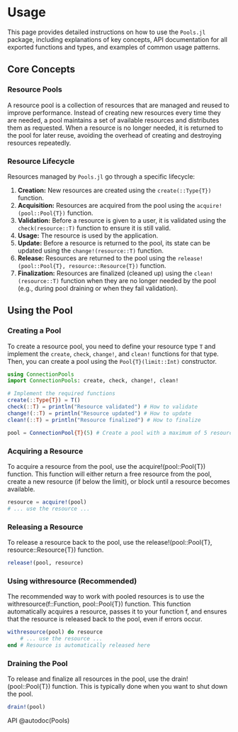 # Usage

This page provides detailed instructions on how to use the `Pools.jl` package, including explanations of key concepts, API documentation for all exported functions and types, and examples of common usage patterns.

## Core Concepts

### Resource Pools

A resource pool is a collection of resources that are managed and reused to improve performance.  Instead of creating new resources every time they are needed, a pool maintains a set of available resources and distributes them as requested.  When a resource is no longer needed, it is returned to the pool for later reuse, avoiding the overhead of creating and destroying resources repeatedly.

### Resource Lifecycle

Resources managed by `Pools.jl` go through a specific lifecycle:

1.  **Creation:** New resources are created using the `create(::Type{T})` function.
2.  **Acquisition:** Resources are acquired from the pool using the `acquire!(pool::Pool{T})` function.
3.  **Validation:** Before a resource is given to a user, it is validated using the `check(resource::T)` function to ensure it is still valid.
4.  **Usage:** The resource is used by the application.
5.  **Update:** Before a resource is returned to the pool, its state can be updated using the `change!(resource::T)` function.
6.  **Release:** Resources are returned to the pool using the `release!(pool::Pool{T}, resource::Resource{T})` function.
7.  **Finalization:** Resources are finalized (cleaned up) using the `clean!(resource::T)` function when they are no longer needed by the pool (e.g., during pool draining or when they fail validation).

## Using the Pool

### Creating a Pool

To create a resource pool, you need to define your resource type `T` and implement the `create`, `check`, `change!`, and `clean!` functions for that type.  Then, you can create a pool using the `Pool{T}(limit::Int)` constructor.

```julia
using ConnectionPools
import ConnectionPools: create, check, change!, clean!

# Implement the required functions
create(::Type{T}) = T()
check(::T) = println("Resource validated") # How to validate
change!(::T) = println("Resource updated") # How to update
clean!(::T) = println("Resource finalized") # How to finalize

pool = ConnectionPool{T}(5) # Create a pool with a maximum of 5 resources
```

### Acquiring a Resource

To acquire a resource from the pool, use the acquire!(pool::Pool{T}) function.  This function will either return a free resource from the pool, create a new resource (if below the limit), or block until a resource becomes available.

```julia
resource = acquire!(pool)
# ... use the resource ...
```

### Releasing a Resource

To release a resource back to the pool, use the release!(pool::Pool{T}, resource::Resource{T}) function.

```julia
release!(pool, resource)
```

### Using withresource (Recommended)

The recommended way to work with pooled resources is to use the withresource(f::Function, pool::Pool{T}) function.  This function automatically acquires a resource, passes it to your function f, and ensures that the resource is released back to the pool, even if errors occur.

```julia
withresource(pool) do resource
    # ... use the resource ...
end # Resource is automatically released here
```

### Draining the Pool

To release and finalize all resources in the pool, use the drain!(pool::Pool{T}) function.  This is typically done when you want to shut down the pool.

```julia
drain!(pool)
```

API
@autodoc(Pools)
